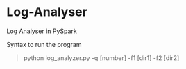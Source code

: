 # Log-Analyser
Log Analyser in PySpark

Syntax to run the program

 > python log_analyzer.py -q [number] -f1 [dir1] -f2 [dir2]
